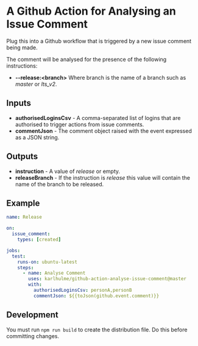 # A Github Action for Analysing an Issue Comment

Plug this into a Github workflow that is triggered by a new issue comment being made.

The comment will be analysed for the presence of the following instructions:
* **--release:\<branch\>** Where branch is the name of a branch such as *master* or *lts_v2*.

## Inputs

* **authorisedLoginsCsv** - A comma-separated list of logins that are authorised to trigger actions from issue comments.
* **commentJson** - The comment object raised with the event expressed as a JSON string.

## Outputs

* **instruction** - A value of *release* or empty.
* **releaseBranch** - If the instruction is *release* this value will contain the name of the branch to be released.

## Example

```yml
name: Release

on:
  issue_comment:
    types: [created]

jobs:
  test:
    runs-on: ubuntu-latest
    steps:
      - name: Analyse Comment
        uses: karlhulme/github-action-analyse-issue-comment@master
        with:
          authorisedLoginsCsv: personA,personB
          commentJson: ${{toJson(github.event.comment)}}
```

## Development

You must run `npm run build` to create the distribution file.  Do this before committing changes.
